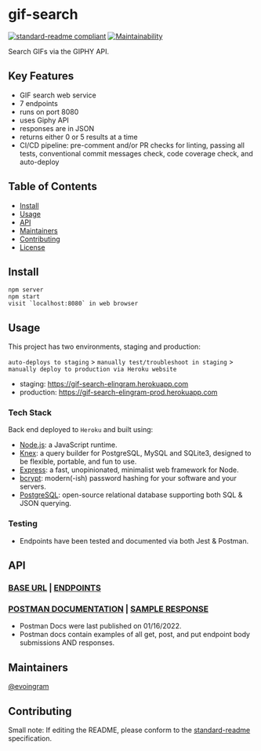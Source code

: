 # gif-search

[![standard-readme compliant](https://img.shields.io/badge/standard--readme-OK-green.svg?style=flat-square)](https://github.com/RichardLitt/standard-readme)
[![Maintainability](https://api.codeclimate.com/v1/badges/26f95f37ddb169a39549/maintainability)](https://codeclimate.com/github/evoingram/gif-search/maintainability)

Search GIFs via the GIPHY API.

## Key Features

- GIF search web service
- 7 endpoints
- runs on port 8080
- uses Giphy API
- responses are in JSON
- returns either 0 or 5 results at a time
- CI/CD pipeline:  pre-comment and/or PR checks for linting, passing all tests, conventional commit messages check, code coverage check, and auto-deploy

## Table of Contents

- [Install](#install)
- [Usage](#usage)
- [API](#api)
- [Maintainers](#maintainers)
- [Contributing](#contributing)
- [License](#license)

## Install

```
npm server
npm start
visit `localhost:8080` in web browser
```

## Usage

This project has two environments, staging and production:

`auto-deploys to staging` > `manually test/troubleshoot in staging` > `manually deploy to production via Heroku website`

- staging:     https://gif-search-elingram.herokuapp.com
- production:  https://gif-search-elingram-prod.herokuapp.com

### Tech Stack

Back end deployed to `Heroku` and built using:

- [Node.js](https://github.com/nodejs/node):  a JavaScript runtime.
- [Knex](https://github.com/knex/knex):  a query builder for PostgreSQL, MySQL and SQLite3, designed to be flexible, portable, and fun to use.
- [Express](https://github.com/expressjs/express):  a fast, unopinionated, minimalist web framework for Node.
- [bcrypt](https://github.com/pyca/bcrypt/):  modern(-ish) password hashing for your software and your servers.
- [PostgreSQL](http://postgresql.org/):  open-source relational database supporting both SQL & JSON querying.

### Testing

- Endpoints have been tested and documented via both Jest & Postman.

## API

### [BASE URL](https://gif-search-elingram-prod.herokuapp.com/)   |   [ENDPOINTS](https://github.com/evoingram/gif-search/blob/master/docs/endpoints.md)
### [POSTMAN DOCUMENTATION]()   |   [SAMPLE RESPONSE](https://github.com/evoingram/gif-search/blob/master/docs/sample-response.json)

- Postman Docs were last published on 01/16/2022.
- Postman docs contain examples of all get, post, and put endpoint body submissions AND responses.

## Maintainers

[@evoingram](https://github.com/evoingram)

## Contributing

Small note: If editing the README, please conform to the [standard-readme](https://github.com/RichardLitt/standard-readme) specification.
